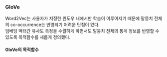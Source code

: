 ### **GloVe**

Word2Vec는 사용자가 지정한 윈도우 내에서만 학습이 이루어지기 때문에 말뭉치 전체의 co-occurrence는 반영되기 어려운 단점이 있다.  
임베딩 벡터간 유사도 측정을 수월하게 하면서도 말뭉치 전체의 통계 정보를 반영할 수 있도록 목적함수를 새롭게 정의했다.  


#### **GloVe의 목적함수**  


